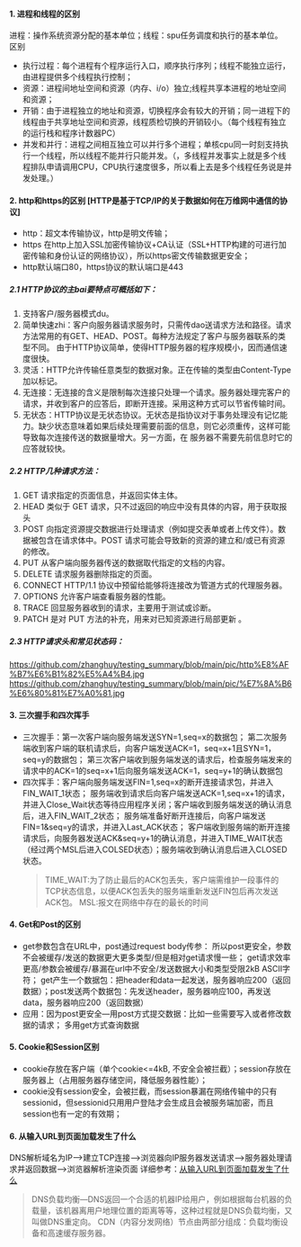 #### 1. 进程和线程的区别
进程：操作系统资源分配的基本单位；线程：spu任务调度和执行的基本单位。
区别
* 执行过程：每个进程有个程序运行入口，顺序执行序列；线程不能独立运行，由进程提供多个线程执行控制；
* 资源：进程间地址空间和资源（内存、i/o）独立;线程共享本进程的地址空间和资源；
* 开销：由于进程独立的地址和资源，切换程序会有较大的开销；同一进程下的线程由于共享地址空间和资源，线程质检切换的开销较小。（每个线程有独立的运行栈和程序计数器PC）
* 并发和并行：进程之间相互独立可以并行多个进程；单核cpu同一时刻支持执行一个线程，所以线程不能并行只能并发。（，多线程并发事实上就是多个线程排队申请调用CPU，CPU执行速度很多，所以看上去是多个线程任务说是并发处理。）

#### 2. http和https的区别   [HTTP是基于TCP/IP的关于数据如何在万维网中通信的协议]
* http：超文本传输协议，http是明文传输；
* https 在http上加入SSL加密传输协议+CA认证（SSL+HTTP构建的可进行加密传输和身份认证的网络协议），所以https密文传输数据更安全；
* http默认端口80，https协议的默认端口是443

 ##### 2.1 HTTP协议的主bai要特点可概括如下：
 1. 支持客户/服务器模式du。
 2. 简单快速zhi：客户向服务器请求服务时，只需传dao送请求方法和路径。请求方法常用的有GET、HEAD、POST。每种方法规定了客户与服务器联系的类型不同。
    由于HTTP协议简单，使得HTTP服务器的程序规模小，因而通信速度很快。
 3. 灵活：HTTP允许传输任意类型的数据对象。正在传输的类型由Content-Type加以标记。
 4. 无连接：无连接的含义是限制每次连接只处理一个请求。服务器处理完客户的请求，并收到客户的应答后，即断开连接。采用这种方式可以节省传输时间。
 5. 无状态：HTTP协议是无状态协议。无状态是指协议对于事务处理没有记忆能力。缺少状态意味着如果后续处理需要前面的信息，则它必须重传，这样可能导致每次连接传送的数据量增大。另一方面，在     服务器不需要先前信息时它的应答就较快。
 
 ##### 2.2 HTTP几种请求方法：
 1. GET 请求指定的页面信息，并返回实体主体。
 2. HEAD 类似于 GET 请求，只不过返回的响应中没有具体的内容，用于获取报头
 3. POST 向指定资源提交数据进行处理请求（例如提交表单或者上传文件）。数据被包含在请求体中。POST 请求可能会导致新的资源的建立和/或已有资源的修改。
 4. PUT 从客户端向服务器传送的数据取代指定的文档的内容。
 5. DELETE 请求服务器删除指定的页面。 
 6. CONNECT HTTP/1.1 协议中预留给能够将连接改为管道方式的代理服务器。
 7. OPTIONS 允许客户端查看服务器的性能。
 8. TRACE 回显服务器收到的请求，主要用于测试或诊断。
 9. PATCH 是对 PUT 方法的补充，用来对已知资源进行局部更新 。

 ##### 2.3 HTTP请求头和常见状态码：
 https://github.com/zhanghuy/testing_summary/blob/main/pic/http%E8%AF%B7%E6%B1%82%E5%A4%B4.jpg
 https://github.com/zhanghuy/testing_summary/blob/main/pic/%E7%8A%B6%E6%80%81%E7%A0%81.jpg

#### 3. 三次握手和四次挥手
* 三次握手：第一次客户端向服务端发送SYN=1,seq=x的数据包；
  第二次服务端收到客户端的联机请求后，向客户端发送ACK=1，seq=x+1且SYN=1，seq=y的数据包；
  第三次客户端收到服务端发送的请求后，检查服务端发来的请求中的ACK=1的seq=x+1后向服务端发送ACK=1，seq=y+1的确认数据包
* 四次挥手：客户端向服务端发送FIN=1,seq=x的断开连接请求包，并进入FIN_WAIT_1状态；
  服务端收到请求后向客户端发送ACK=1,seq=x+1的请求，并进入Close_Wait状态等待应用程序关闭；客户端收到服务端发送的确认消息后，进入FIN_WAIT_2状态；
  服务端准备好断开连接后，向客户端发送FIN=1&seq=y的请求，并进入Last_ACK状态；
  客户端收到服务端的断开连接请求后，向服务器发送ACK&seq=y+1的确认消息，并进入TIME_WAIT状态（经过两个MSL后进入COLSED状态）；服务端收到确认消息后进入CLOSED状态。
  > TIME_WAIT:为了防止最后的ACK包丢失，客户端需维护一段事件的TCP状态信息，以便ACK包丢失的服务端重新发送FIN包后再次发送ACK包。
  > MSL:报文在网络中存在的最长的时间
  
#### 4. Get和Post的区别
* get参数包含在URL中，post通过request body传参：
  所以post更安全，参数不会被缓存/发送的数据更大更多类型/但是相对get请求慢一些；
  get请求效率更高/参数会被缓存/暴漏在url中不安全/发送数据大小和类型受限2kB ASCII字符；
  get产生一个数据包：把header和data一起发送，服务器响应200（返回数据）；post发送两个数据包：先发送header，服务器响应100，再发送data，服务器响应200（返回数据）
* 应用：因为post更安全—用post方式提交数据：比如一些需要写入或者修改数据的请求；
  多用get方式查询数据
  
#### 5. Cookie和Session区别
* cookie存放在客户端（单个cookie<=4kB, 不安全会被拦截）；session存放在服务器上（占用服务器存储空间，降低服务器性能）；
* cookie没有session安全，会被拦截，而session暴漏在网络传输中的只有sessionid，但sessionid只用用户登陆才会生成且会被服务端加密，而且session也有一定的有效期；

#### 6. 从输入URL到页面加载发生了什么
DNS解析域名为IP——>建立TCP连接——>浏览器向IP服务器发送请求——>服务器处理请求并返回数据——>浏览器解析渲染页面
详细参考：[从输入URL到页面加载发生了什么](https://www.jianshu.com/p/a877684a4cdd) 
> DNS负载均衡—DNS返回一个合适的机器IP给用户，例如根据每台机器的负载量，该机器离用户地理位置的距离等等，这种过程就是DNS负载均衡，又叫做DNS重定向。
> CDN（内容分发网络）节点由两部分组成：负载均衡设备和高速缓存服务器。

